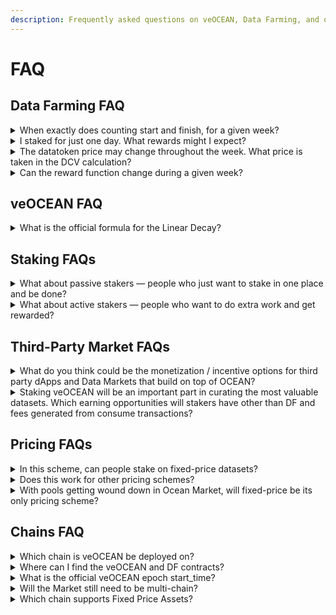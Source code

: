 ```yaml
---
description: Frequently asked questions on veOCEAN, Data Farming, and our incentive programs.
---
```

# FAQ

## Data Farming FAQ
<details>
<summary>When exactly does counting start and finish, for a given week?</summary>

The counting starts at 12.01am on Thursday, and ends at 11.59pm on the following Wednesday.
</details>

<details>
<summary>I staked for just one day. What rewards might I expect?</summary>

At least 50 snapshots are randomly taken throughout the week. If you’ve staked just one day, and all else being equal, you should expect 1/7 the rewards compared to the full 7 days.
</details>

<details>
<summary>The datatoken price may change throughout the week. What price is taken in the DCV calculation?</summary>

The price is taken at the same time as each consume. E.g. if a data asset has three consumes, where price was 1 OCEAN when the first consume happened, and the price was 10 OCEAN when the other consumes happened, then the total DCV for the asset is 1 + 10 + 10 = 21.
</details>

<details>
<summary>Can the reward function change during a given week?</summary>

No. At the beginning of a new DF round (DF1, DF2, etc), rules are laid out, either implicitly if no change from previous round, or explicitly in a blog post if there are new rules. This is: reward function, bounds, etc. Then teams stake, buy data, consume, etc. And LPs are given DF rewards based on staking, DCV, etc at the end of the week. Overall cycle time is one week.

Caveat: it’s no at least in theory! Sometimes there may be tweaks if there is community consensus, or a bug.
</details>

## veOCEAN FAQ
<details>
<summary>What is the official formula for the Linear Decay?</summary>

The Linear Decay formula for veOCEAN can be expressed as follows in python.  
```python
FOUR_YEARS = 60 * 60 * 24 * 7 * 52

veOcean_balance = OCEAN_amount_locked * (your_unlock_timestamp — current_unix_timestamp ) / FOUR_YEARS
```

To learn more about systems driving veOCEAN and Data Farming, please [visit our df-py github repository](https://github.com/oceanprotocol/df-py).
</details>

## Staking FAQs
<details>
<summary>What about passive stakers — people who just want to stake in one place and be done?</summary>

Earnings are passive by default
</details>

<details>
<summary>What about active stakers — people who want to do extra work and get rewarded?</summary>

Ot works. Half the DF revenue goes to veOCEAN stake that users can allocate. Allocate well → more $$
</details>

## Third-Party Market FAQs
<details>
<summary>What do you think could be the monetization / incentive options for third party dApps and Data Markets that build on top of OCEAN?</summary>

People pay fees on fixed-rate exchange and in consume. 3rd party markets can get a cut of both. More info at Ocean docs.
</details>

<details>
<summary>Staking veOCEAN will be an important part in curating the most valuable datasets. Which earning opportunities will stakers have other than DF and fees generated from consume transactions?</summary>

veOCEAN holders’ earning potential via fees and DF on their own could be quite substantial, eg given that a large portion of OCEAN supply is directed towards DF. No need for more ways per se. There won’t be a fee on locking OCEAN for veOCEAN, because adding that code would have meant changes to veCRV contracts, something we’re not doing for security reasons. Re ALGA or other apps making money on facilitating veOCEAN: there are several ways, the best way to get inspiration is to look at projects on top of base ve tokens, such as Convex, Aura, Redacted Cartel, and more.
</details>

## Pricing FAQs
<details>
<summary>In this scheme, can people stake on fixed-price datasets?</summary>

Yes. They allocate their veOCEAN to datasets. Then DF rewards follow the usual DF formula: DCV * veOCEAN stake.
</details>

<details>
<summary>Does this work for other pricing schemes?</summary>

Yes, from the get-go! It doesn’t matter how data is priced, this works for all schemes.
</details>

<details>
<summary>With pools getting wound down in Ocean Market, will fixed-price be its only pricing scheme?</summary>

For now in Ocean Market, yes. However people can price datatokens however they like, leveraging whatever DeFi tools they like. For example. do an IDO via Liquidity Bootstrapping Pool, ending up in an unmodified Balancer AMM. And we will continue listening to the community, to understand best where to focus our efforts.
</details>

## Chains FAQ
<details>
<summary>Which chain is veOCEAN be deployed on?</summary>

[veOCEAN & DF](https://github.com/oceanprotocol/contracts/tree/main/contracts/ve) core contracts are deployed on Ethereum mainnet and allow users to allocate veOCEAN tokens to any asset, on any chain.
</details>

<details>
<summary>Where can I find the veOCEAN and DF contracts?</summary>

They are deployed on Ethereum mainnet, alongside other Ocean contract deployments. You can find the [full list of contracts here](https://github.com/oceanprotocol/contracts/blob/main/addresses/address.json).
</details>

<details>
<summary>What is the official veOCEAN epoch start_time?</summary>

veFeeDistributor has a start_time of 1663804800 (Thu Sep 22 2022 00:00:00)
</details>

<details>
<summary>Will the Market still need to be multi-chain?</summary>

Yes, Ocean Market still needs to be multi-chain: all the reasons that we went multi-chain for are as valid as ever.
</details>

<details>
<summary>Which chain supports Fixed Price Assets?</summary>

You can publish Fixed Price Assets to any chain that Ocean supports.
</details>
